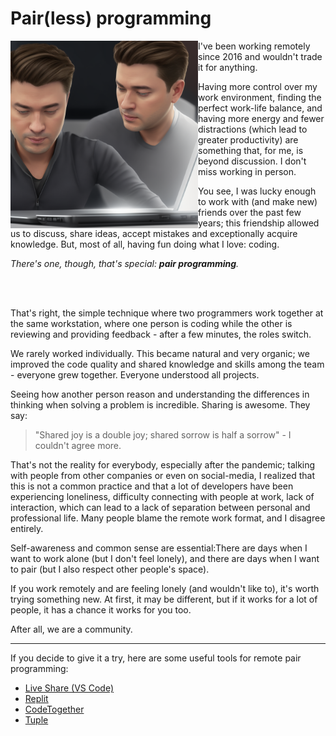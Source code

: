 # Pair(less) programming

<img src="./static/pair-less-programming.png" align="left" width="300px"/>

I've been working remotely since 2016 and wouldn't trade it for anything.

Having more control over my work environment, finding the perfect work-life balance, and having more energy and fewer distractions (which lead to greater productivity) are something that, for me, is beyond discussion. I don't miss working in person.

You see, I was lucky enough to work with (and make new) friends over the past few years; this friendship allowed us to discuss, share ideas, accept mistakes and exceptionally acquire knowledge. But, most of all, having fun doing what I love: coding.

_There's one, though, that's special: **pair programming**._

<br clear="left"/>
<br clear="left"/>

That's right, the simple technique where two programmers work together at the same workstation, where one person is coding while the other is reviewing and providing feedback - after a few minutes, the roles switch.

We rarely worked individually. This became natural and very organic; we improved the code quality and shared knowledge and skills among the team - everyone grew together. Everyone understood all projects.

Seeing how another person reason and understanding the differences in thinking when solving a problem is incredible. Sharing is awesome. They say:

> "Shared joy is a double joy; shared sorrow is half a sorrow" - I couldn't agree more.

That's not the reality for everybody, especially after the pandemic; talking with people from other companies or even on social-media, I realized that this is not a common practice and that a lot of developers have been experiencing loneliness, difficulty connecting with people at work, lack of interaction, which can lead to a lack of separation between personal and professional life. Many people blame the remote work format, and I disagree entirely.

Self-awareness and common sense are essential:There are days when I want to work alone (but I don't feel lonely), and there are days when I want to pair (but I also respect other people's space).

If you work remotely and are feeling lonely (and wouldn't like to), it's worth trying something new. At first, it may be different, but if it works for a lot of people, it has a chance it works for you too.

After all, we are a community.

---

If you decide to give it a try, here are some useful tools for remote pair programming:

- [Live Share (VS Code)](https://code.visualstudio.com/learn/collaboration/live-share)
- [Replit](https://replit.com/)
- [CodeTogether](https://www.codetogether.com/)
- [Tuple](https://tuple.app/)
